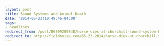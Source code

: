```yaml
---
layout: post 
title: Sound Systems and Animal Death
date: '2014-05-23T10:49:46-04:00' 
tags: 
- headlines 
redirect_from: /post/86599209848/horse-dies-at-churchill-sound-system-blamed/
redirect_to: http://fieldnoise.com/05-23-2014/horse-dies-at-churchill-sound-system-blamed/
--- 
```


